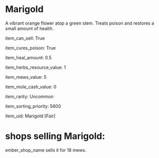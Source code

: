 # Marigold

A vibrant orange flower atop a green stem. Treats poison and restores a small amount of health.

item_can_sell: True

item_cures_poison: True

item_heal_amount: 0.5

item_herbs_resource_value: 1

item_mews_value: 5

item_mole_cash_value: 0

item_rarity: Uncommon

item_sorting_priority: 5600

item_uid: Marigold [Fair]

# shops selling Marigold:

ember_shop_name sells it for 18 mews.